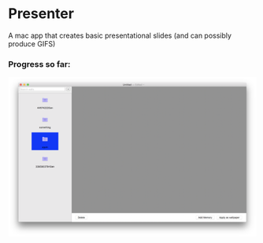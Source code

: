 # Presenter
A mac app that creates basic presentational slides (and can possibly produce GIFS)

### Progress so far:
![slides on the left](resource-development/screenshot.png)
